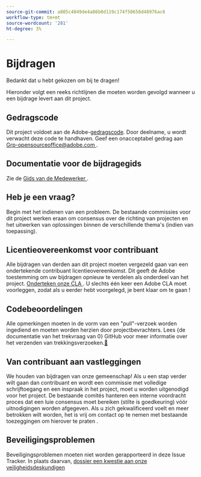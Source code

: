 ```yaml
---
source-git-commit: a805c4049de4a86b0d119c174f50658d48976ac6
workflow-type: tm+mt
source-wordcount: '281'
ht-degree: 3%

---
```

# Bijdragen

Bedankt dat u hebt gekozen om bij te dragen!

Hieronder volgt een reeks richtlijnen die moeten worden gevolgd wanneer u een bijdrage levert aan dit project.

## Gedragscode

Dit project voldoet aan de Adobe-[gedragscode](code-of-conduct.md). Door deelname,
u wordt verwacht deze code te handhaven. Geef een onacceptabel gedrag aan
[ Grp-opensourceoffice@adobe.com ](mailto:Grp-opensourceoffice@adobe.com).

## Documentatie voor de bijdragegids

Zie de [ Gids van de Medewerker ](https://experienceleague.adobe.com/docs/contributor/contributor-guide/introduction.html?lang=nl-NL).

## Heb je een vraag?

Begin met het indienen van een probleem. De bestaande commissies voor dit project werken eraan om
consensus over de richting van projecten en het uitwerken van oplossingen binnen de verschillende thema&#39;s
(indien van toepassing).

## Licentieovereenkomst voor contribuant

Alle bijdragen van derden aan dit project moeten vergezeld gaan van een ondertekende contribuant
licentieovereenkomst. Dit geeft de Adobe toestemming om uw bijdragen opnieuw te verdelen
als onderdeel van het project. [ Onderteken onze CLA ](http://opensource.adobe.com/cla.html). U
slechts één keer een Adobe CLA moet voorleggen, zodat als u eerder hebt voorgelegd,
je bent klaar om te gaan !

## Codebeoordelingen

Alle opmerkingen moeten in de vorm van een &quot;pull&quot;-verzoek worden ingediend en moeten worden herzien
door projectbevrachters. Lees {de documentatie van het trekvraag van 0} GitHub 
voor meer informatie over het verzenden van trekkingsverzoeken.[&#128279;](https://help.github.com/articles/about-pull-requests/)

<!--
Lastly, please follow the [pull request template](PULL_REQUEST_TEMPLATE.md) when
submitting a pull request!
-->

## Van contribuant aan vastleggingen

We houden van bijdragen van onze gemeenschap! Als u een stap verder wilt gaan dan contribuant
en wordt een commissie met volledige schrijftoegang en een inspraak in het project, moet u
worden uitgenodigd voor het project. De bestaande comités hanteren een interne voordracht
proces dat een luie consensus moet bereiken (stilte is goedkeuring) vóór uitnodigingen
worden afgegeven. Als u zich gekwalificeerd voelt en meer betrokken wilt worden,
het is vrij om contact op te nemen met bestaande toezeggingen om hierover te praten .

## Beveiligingsproblemen

Beveiligingsproblemen moeten niet worden gerapporteerd in deze Issue Tracker. In plaats daarvan, [ dossier een kwestie aan onze veiligheidsdeskundigen ](https://helpx.adobe.com/nl/security/alertus.html)

